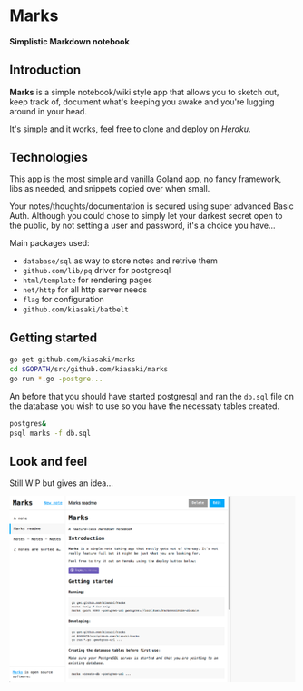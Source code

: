 # Marks

#### Simplistic Markdown notebook

## Introduction

**Marks** is a simple notebook/wiki style app that allows you to sketch out, keep
track of, document what's keeping you awake and you're lugging around in your head.

It's simple and it works, feel free to clone and deploy on _Heroku_.

## Technologies

This app is the most simple and vanilla Goland app, no fancy framework, libs
as needed, and snippets copied over when small.

Your notes/thoughts/documentation is secured using super advanced Basic Auth.
Although you could chose to simply let your darkest secret open to the public,
by not setting a user and password, it's a choice you have...

Main packages used:

- `database/sql` as way to store notes and retrive them
- `github.com/lib/pq` driver for postgresql
- `html/template` for rendering pages
- `net/http` for all http server needs
- `flag` for configuration
- `github.com/kiasaki/batbelt`

## Getting started

```bash
go get github.com/kiasaki/marks
cd $GOPATH/src/github.com/kiasaki/marks
go run *.go -postgre...
```

An before that you should have started postgresql and ran the `db.sql` file
on the database you wish to use so you have the necessaty tables created.

```bash
postgres&
psql marks -f db.sql
```

## Look and feel

Still WIP but gives an idea...

![Screenshot](https://raw.githubusercontent.com/kiasaki/marks/master/screenshot.png)
